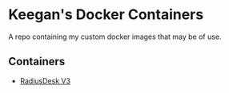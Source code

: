 # Keegan's Docker Containers
A repo containing my custom docker images that may be of use.

## Containers
- [RadiusDesk V3](https://hub.docker.com/r/keegan337/radiusdesk)
